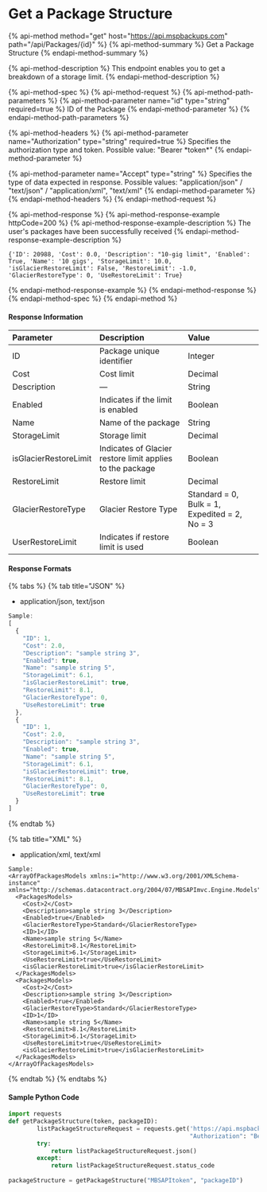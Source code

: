 # Get a Package Structure

{% api-method method="get" host="https://api.mspbackups.com" path="/api/Packages/{id}" %}
{% api-method-summary %}
Get a Package Structure
{% endapi-method-summary %}

{% api-method-description %}
This endpoint enables you to get a breakdown of a storage limit.
{% endapi-method-description %}

{% api-method-spec %}
{% api-method-request %}
{% api-method-path-parameters %}
{% api-method-parameter name="id" type="string" required=true %}
ID of the Package
{% endapi-method-parameter %}
{% endapi-method-path-parameters %}

{% api-method-headers %}
{% api-method-parameter name="Authorization" type="string" required=true %}
Specifies the authorization type and token. Possible value: "Bearer \*token\*"
{% endapi-method-parameter %}

{% api-method-parameter name="Accept" type="string" %}
Specifies the type of data expected in response. Possible values:  "application/json" / "text/json" / "application/xml", "text/xml"
{% endapi-method-parameter %}
{% endapi-method-headers %}
{% endapi-method-request %}

{% api-method-response %}
{% api-method-response-example httpCode=200 %}
{% api-method-response-example-description %}
The user's packages have been successfully received
{% endapi-method-response-example-description %}

```
{'ID': 20988, 'Cost': 0.0, 'Description': "10-gig limit", 'Enabled': True, 'Name': '10 gigs', 'StorageLimit': 10.0, 'isGlacierRestoreLimit': False, 'RestoreLimit': -1.0, 'GlacierRestoreType': 0, 'UseRestoreLimit': True}
```
{% endapi-method-response-example %}
{% endapi-method-response %}
{% endapi-method-spec %}
{% endapi-method %}

#### Response Information

| Parameter | Description | Value |
| :--- | :--- | :--- |
| ID | Package unique identifier | Integer |
| Cost | Cost limit | Decimal |
| Description | — | String |
| Enabled | Indicates if the limit is enabled | Boolean |
| Name | Name of the package | String |
| StorageLimit | Storage limit | Decimal |
| isGlacierRestoreLimit | Indicates of Glacier restore limit applies to the package | Boolean |
| RestoreLimit | Restore limit | Decimal |
| GlacierRestoreType | Glacier Restore Type | Standard = 0, Bulk = 1, Expedited = 2, No = 3 |
| UserRestoreLimit | Indicates if restore limit is used | Boolean |

#### Response Formats

{% tabs %}
{% tab title="JSON" %}
* application/json, text/json

```javascript
Sample:
[
  {
    "ID": 1,
    "Cost": 2.0,
    "Description": "sample string 3",
    "Enabled": true,
    "Name": "sample string 5",
    "StorageLimit": 6.1,
    "isGlacierRestoreLimit": true,
    "RestoreLimit": 8.1,
    "GlacierRestoreType": 0,
    "UseRestoreLimit": true
  },
  {
    "ID": 1,
    "Cost": 2.0,
    "Description": "sample string 3",
    "Enabled": true,
    "Name": "sample string 5",
    "StorageLimit": 6.1,
    "isGlacierRestoreLimit": true,
    "RestoreLimit": 8.1,
    "GlacierRestoreType": 0,
    "UseRestoreLimit": true
  }
]
```
{% endtab %}

{% tab title="XML" %}
* application/xml, text/xml

```markup
Sample:
<ArrayOfPackagesModels xmlns:i="http://www.w3.org/2001/XMLSchema-instance" xmlns="http://schemas.datacontract.org/2004/07/MBSAPImvc.Engine.Models">
  <PackagesModels>
    <Cost>2</Cost>
    <Description>sample string 3</Description>
    <Enabled>true</Enabled>
    <GlacierRestoreType>Standard</GlacierRestoreType>
    <ID>1</ID>
    <Name>sample string 5</Name>
    <RestoreLimit>8.1</RestoreLimit>
    <StorageLimit>6.1</StorageLimit>
    <UseRestoreLimit>true</UseRestoreLimit>
    <isGlacierRestoreLimit>true</isGlacierRestoreLimit>
  </PackagesModels>
  <PackagesModels>
    <Cost>2</Cost>
    <Description>sample string 3</Description>
    <Enabled>true</Enabled>
    <GlacierRestoreType>Standard</GlacierRestoreType>
    <ID>1</ID>
    <Name>sample string 5</Name>
    <RestoreLimit>8.1</RestoreLimit>
    <StorageLimit>6.1</StorageLimit>
    <UseRestoreLimit>true</UseRestoreLimit>
    <isGlacierRestoreLimit>true</isGlacierRestoreLimit>
  </PackagesModels>
</ArrayOfPackagesModels>
```
{% endtab %}
{% endtabs %}

#### Sample Python Code

```python
import requests
def getPackageStructure(token, packageID):
		listPackageStructureRequest = requests.get('https://api.mspbackups.com/api/Packages/' + packageID, headers = {"Accept" : "application/json",
												   "Authorization": "Bearer " + token})
		try:
			return listPackageStructureRequest.json()
		except:
			return listPackageStructureRequest.status_code
			
packageStructure = getPackageStructure("MBSAPItoken", "packageID")
```

